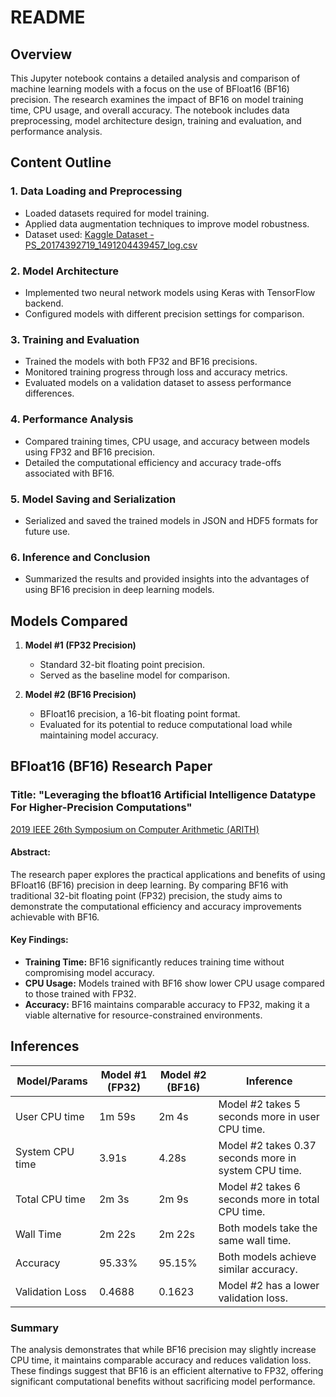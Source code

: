 # README

## Overview

This Jupyter notebook contains a detailed analysis and comparison of machine learning models with a focus on the use of BFloat16 (BF16) precision. The research examines the impact of BF16 on model training time, CPU usage, and overall accuracy. The notebook includes data preprocessing, model architecture design, training and evaluation, and performance analysis.

## Content Outline

### 1. Data Loading and Preprocessing
- Loaded datasets required for model training.
- Applied data augmentation techniques to improve model robustness.
- Dataset used: [Kaggle Dataset - PS_20174392719_1491204439457_log.csv](https://www.kaggle.com/datasets/charlesbeauchamp/ps-20174392719-1491204439457-logcsv)

### 2. Model Architecture
- Implemented two neural network models using Keras with TensorFlow backend.
- Configured models with different precision settings for comparison.

### 3. Training and Evaluation
- Trained the models with both FP32 and BF16 precisions.
- Monitored training progress through loss and accuracy metrics.
- Evaluated models on a validation dataset to assess performance differences.

### 4. Performance Analysis
- Compared training times, CPU usage, and accuracy between models using FP32 and BF16 precision.
- Detailed the computational efficiency and accuracy trade-offs associated with BF16.

### 5. Model Saving and Serialization
- Serialized and saved the trained models in JSON and HDF5 formats for future use.

### 6. Inference and Conclusion
- Summarized the results and provided insights into the advantages of using BF16 precision in deep learning models.

## Models Compared

1. **Model #1 (FP32 Precision)**
   - Standard 32-bit floating point precision.
   - Served as the baseline model for comparison.

2. **Model #2 (BF16 Precision)**
   - BFloat16 precision, a 16-bit floating point format.
   - Evaluated for its potential to reduce computational load while maintaining model accuracy.

## BFloat16 (BF16) Research Paper

### Title: "Leveraging the bfloat16 Artificial Intelligence Datatype For Higher-Precision Computations"
[2019 IEEE 26th Symposium on Computer Arithmetic (ARITH)](https://www.kaggle.com/datasets/charlesbeauchamp/ps-20174392719-1491204439457-logcsv)

#### Abstract:
The research paper explores the practical applications and benefits of using BFloat16 (BF16) precision in deep learning. By comparing BF16 with traditional 32-bit floating point (FP32) precision, the study aims to demonstrate the computational efficiency and accuracy improvements achievable with BF16.

#### Key Findings:
- **Training Time:** BF16 significantly reduces training time without compromising model accuracy.
- **CPU Usage:** Models trained with BF16 show lower CPU usage compared to those trained with FP32.
- **Accuracy:** BF16 maintains comparable accuracy to FP32, making it a viable alternative for resource-constrained environments.

## Inferences

| Model/Params     | Model #1 (FP32) | Model #2 (BF16) | Inference                                             |
|------------------|-----------------|-----------------|-------------------------------------------------------|
| User CPU time    | 1m 59s          | 2m 4s           | Model #2 takes 5 seconds more in user CPU time.       |
| System CPU time  | 3.91s           | 4.28s           | Model #2 takes 0.37 seconds more in system CPU time.  |
| Total CPU time   | 2m 3s           | 2m 9s           | Model #2 takes 6 seconds more in total CPU time.      |
| Wall Time        | 2m 22s          | 2m 22s          | Both models take the same wall time.                  |
| Accuracy         | 95.33%          | 95.15%          | Both models achieve similar accuracy.                 |
| Validation Loss  | 0.4688          | 0.1623          | Model #2 has a lower validation loss.                 |

### Summary
The analysis demonstrates that while BF16 precision may slightly increase CPU time, it maintains comparable accuracy and reduces validation loss. These findings suggest that BF16 is an efficient alternative to FP32, offering significant computational benefits without sacrificing model performance.
